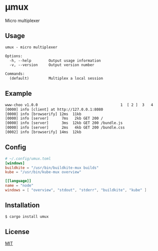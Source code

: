 # µmux
Micro multiplexer

## Usage
```txt
umux - micro multiplexer

Options:
  -h, --help        Output usage information
  -v, --version     Output version number

Commands:
  (default)         Multiplex a local session
```

## Example
```txt
www-choo v1.0.0                                      1  [ 2 ]  3   4   5   6
[0000] info [client] at http://127.0.0.1:8080
[0000] info [browserify] 12ms  11kb
[0000] info [server]      7ms   2kb GET 200 /
[0000] info [server]      3ms  12kb GET 200 /bundle.js
[0000] info [server]      2ms   4kb GET 200 /bundle.css
[0002] info [browserify] 14ms  12kb
```

## Config
```toml
# ~/.config/umux.toml
[windows]
buildkite = "/usr/bin/buildkite-mux builds"
kube = "/usr/bin/kube-mux overview"

[[language]]
name = "node"
windows = [ "overview", "stdout", "stderr", "buildkite", "kube" ]
```

## Installation
```sh
$ cargo install umux
```

## License
[MIT](https://tldrlegal.com/license/mit-license)
